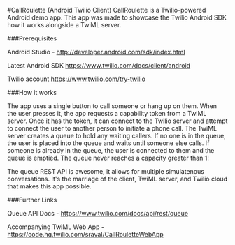 #CallRoulette (Android Twilio Client)
CallRoulette is a Twilio-powered Android demo app. This app was made to showcase the Twilio Android SDK how it works alongside a TwiML server. 

###Prerequisites

Android Studio - http://developer.android.com/sdk/index.html 

Latest Android SDK https://www.twilio.com/docs/client/android

Twilio account https://www.twilio.com/try-twilio

###How it works

The app uses a single button to call someone or hang up on them. When the user presses it, the app requests a capability token from a TwiML server. Once it has the token, it can connect to the Twilio server and attempt to connect the user to another person to initiate a phone call. The TwiML server creates a queue to hold any waiting callers. If no one is in the queue, the user is placed into the queue and waits until someone else calls. If someone is already in the queue, the user is connected to them and the queue is emptied. The queue never reaches a capacity greater than 1! 

The queue REST API is awesome, it allows for multiple simulatenous conversations. It's the marriage of the client, TwiML server, and Twilio cloud that makes this app possible.

###Further Links

Queue API Docs - https://www.twilio.com/docs/api/rest/queue

Accompanying TwiML Web App - https://code.hq.twilio.com/sraval/CallRouletteWebApp

